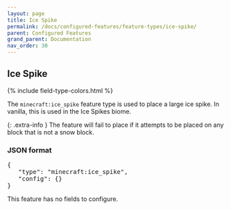 ```yaml
---
layout: page
title: Ice Spike
permalink: /docs/configured-features/feature-types/ice-spike/
parent: Configured Features
grand_parent: Documentation
nav_order: 30
---
```


## Ice Spike

<head>
    {% include field-type-colors.html %}
</head>

The `minecraft:ice_spike` feature type is used to place a large ice spike. In vanilla, this is used in the Ice Spikes biome.

{: .extra-info }
The feature will fail to place if it attempts to be placed on any block that is not a snow block.

### JSON format

<pre>
{
   "type": "minecraft:ice_spike",
   "config": {}
}
</pre>

This feature has no fields to configure.